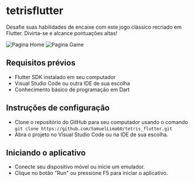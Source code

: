 # tetrisflutter

Desafie suas habilidades de encaixe com este jogo clássico recriado em Flutter. Divirta-se e alcance pontuações altas!

![Pagina Home](https://raw.githubusercontent.com/SamuelLima60/main/tetris_flutter/home.png)
![Pagina Game](https://raw.githubusercontent.com/SamuelLima60/main/tetris_flutter/game.png)

## Requisitos prévios
 - Flutter SDK instalado em seu computador
 - Visual Studio Code ou outra IDE de sua escolha
 - Conhecimento básico de programação em Dart
 
## Instruções de configuração
 - Clone o repositório do GitHub para seu computador usando o comando ```git clone https://github.com/SamuelLima60/tetris_flutter.git```
 - Abra o projeto no Visual Studio Code ou na IDE de sua escolha.
 
## Iniciando o aplicativo
 - Conecte seu dispositivo móvel ou inicie um emulador.
 - Clique no botão "Run" ou pressione F5 para iniciar o aplicativo.

